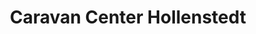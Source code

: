 ---
title: "Caravan Center Hollenstedt"
url: /hollenstedt/caravan-center-hollenstedt/
shop: Wohnwagen
---